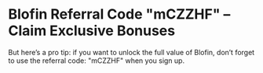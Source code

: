 # Blofin Referral Code "mCZZHF" – Claim Exclusive Bonuses

But here’s a pro tip: if you want to unlock the full value of Blofin, don’t forget to use the referral code: "mCZZHF" when you sign up.
